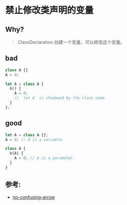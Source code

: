 # 禁止修改类声明的变量

## Why?

> ClassDeclaration 创建一个变量，可以修改这个变量。

## bad

```js
class A {}
A = 0;

let A = class A {
  b() {
    A = 0;
    // `let A` is shadowed by the class name.
  }
};
```

## good

```js
let A = class A {};
A = 0; // A is a variable.

class A {
  b(A) {
    A = 0; // A is a parameter.
  }
}
```

## 参考:

- [no-confusing-arrow](https://eslint.org/docs/rules/no-confusing-arrow)

